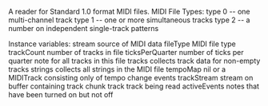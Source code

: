 A reader for Standard 1.0 format MIDI files.
MIDI File Types:
	type 0 -- one multi-channel track
	type 1 -- one or more simultaneous tracks
	type 2 -- a number on independent single-track patterns

Instance variables:
	stream			source of MIDI data
	fileType			MIDI file type
	trackCount		number of tracks in file
	ticksPerQuarter	number of ticks per quarter note for all tracks in this file
	tracks			collects track data for non-empty tracks
	strings			collects all strings in the MIDI file
	tempoMap		nil or a MIDITrack consisting only of tempo change events
	trackStream		stream on buffer containing track chunk
	track			track being read
	activeEvents 	notes that have been turned on but not off
